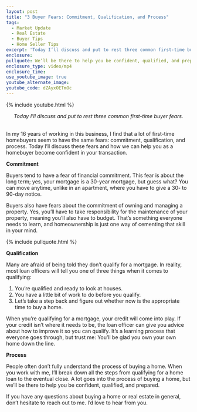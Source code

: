```yaml
---
layout: post
title: "3 Buyer Fears: Commitment, Qualification, and Process"
tags:
  - Market Update
  - Real Estate
  - Buyer Tips
  - Home Seller Tips
excerpt: 'Today I’ll discuss and put to rest three common first-time buyer fears.'
enclosure:
pullquote: We’ll be there to help you be confident, qualified, and prepared for your home purchase.
enclosure_type: video/mp4
enclosure_time:
use_youtube_image: true
youtube_alternate_image: 
youtube_code: dZAyxOETmOc
---
```


{% include youtube.html %}

<center><em>Today I’ll discuss and put to rest three common first-time buyer fears.</em></center>

<center>&nbsp;</center>

In my 16 years of working in this business, I find that a lot of first-time homebuyers seem to have the same fears: commitment, qualification, and process. Today I’ll discuss these fears and how we can help you as a homebuyer become confident in your transaction.

**Commitment**

Buyers tend to have a fear of financial commitment. This fear is about the long term; yes, your mortgage is a 30-year mortgage, but guess what? You can move anytime, unlike in an apartment, where you have to give a 30- to 90-day notice.

Buyers also have fears about the commitment of owning and managing a property. Yes, you’ll have to take responsibility for the maintenance of your property, meaning you’ll also have to budget. That’s something everyone needs to learn, and homeownership is just one way of cementing that skill in your mind.

{% include pullquote.html %}

**Qualification**

Many are afraid of being told they don’t qualify for a mortgage. In reality, most loan officers will tell you one of three things when it comes to qualifying:

1. You’re qualified and ready to look at houses.
2. You have a little bit of work to do before you qualify.
3. Let’s take a step back and figure out whether now is the appropriate time to buy a home.

When you’re qualifying for a mortgage, your credit will come into play. If your credit isn’t where it needs to be, the loan officer can give you advice about how to improve it so you can qualify. It’s a learning process that everyone goes through, but trust me: You’ll be glad you own your own home down the line.

**Process**

People often don’t fully understand the process of buying a home. When you work with me, I’ll break down all the steps from qualifying for a home loan to the eventual close. A lot goes into the process of buying a home, but we’ll be there to help you be confident, qualified, and prepared.

If you have any questions about buying a home or real estate in general, don’t hesitate to reach out to me. I’d love to hear from you.

